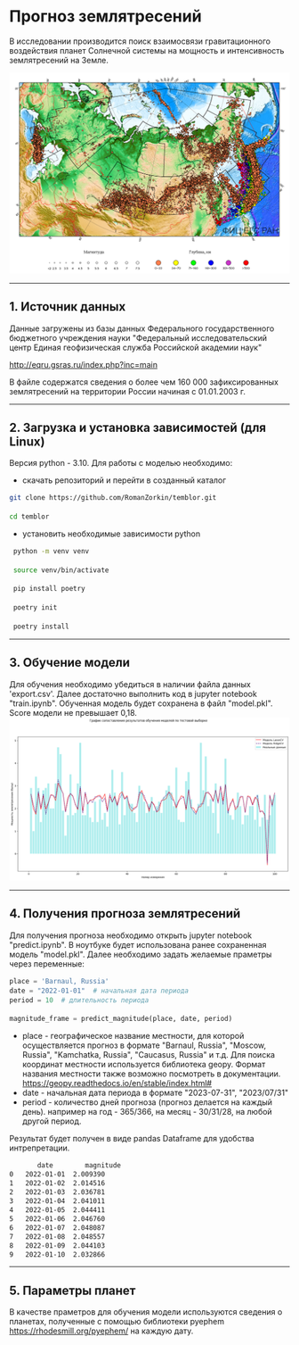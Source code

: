 # Прогноз землятресений


В исследовании производится поиск взаимосвязи гравитационного воздействия планет Солнечной системы на мощность и интенсивность землятресений на Земле.

![Карта сейсмической активности](/img/map_earthquakes.png "Карта сейсмической активности")
___

## 1. Источник данных

Данные загружены из базы данных Федерального государственного бюджетного учреждения науки "Федеральный исследовательский центр Единая геофизическая служба Российской академии наук"

 http://eqru.gsras.ru/index.php?inc=main

 В файле содержатся сведения о более чем 160 000 зафиксированных землятресений на территории России начиная с 01.01.2003 г.
 
 ___
 ## 2. Загрузка и установка зависимостей (для Linux)
 Версия python - 3.10. Для работы с моделью необходимо:
 - скачать репозиторий и перейти в созданный каталог
 ```bash
 git clone https://github.com/RomanZorkin/temblor.git

 cd temblor
```
- установить необходимые зависимости python
```bash
 python -m venv venv

 source venv/bin/activate

 pip install poetry

 poetry init

 poetry install
 ```
 ___
 ## 3. Обучение модели
 Для обучения необходимо убедиться в наличии файла данных 'export.csv'. Далее достаточно выполнить код в jupyter notebook "train.ipynb". Обученная модель будет сохранена в файл "model.pkl". Score модели не превышает 0,18.
 ![Точность предсказаний](/img/score.png "Точность предсказаний")
 ___
 ## 4. Получения прогноза землятресений

 Для получения прогноза необходимо открыть jupyter notebook "predict.ipynb". В ноутбуке будет использована ранее сохраненная модель "model.pkl". Далее необходимо задать желаемые праметры через переменные:
 ```python
 place = 'Barnaul, Russia'
date = "2022-01-01"  # начальная дата периода
period = 10  # длительность периода

magnitude_frame = predict_magnitude(place, date, period)
 ```
 - place - географическое название местности, для которой осуществляется прогноз в формате "Barnaul, Russia", "Moscow, Russia", "Kamchatka, Russia", "Caucasus, Russia" и т.д. Для поиска координат местности используется библиотека geopy. Формат названия местности также возможно посмотреть в документации. https://geopy.readthedocs.io/en/stable/index.html#
 - date - начальная дата периода в формате "2023-07-31", "2023/07/31"
 - period - количество дней прогноза (прогноз делается на каждый день). например на год - 365/366, на месяц - 30/31/28, на любой другой период.

 Результат будет получен в виде pandas Dataframe для удобства интрепретации.
 ```jupyter
        date	    magnitude
0	2022-01-01	2.009390
1	2022-01-02	2.014516
2	2022-01-03	2.036781
3	2022-01-04	2.041011
4	2022-01-05	2.044411
5	2022-01-06	2.046760
6	2022-01-07	2.048087
7	2022-01-08	2.048557
8	2022-01-09	2.044103
9	2022-01-10	2.032866
 ```

___
## 5. Параметры планет
В качестве праметров для обучения модели используются сведения о планетах, полученные с помощью библиотеки pyephem https://rhodesmill.org/pyephem/ на каждую дату.